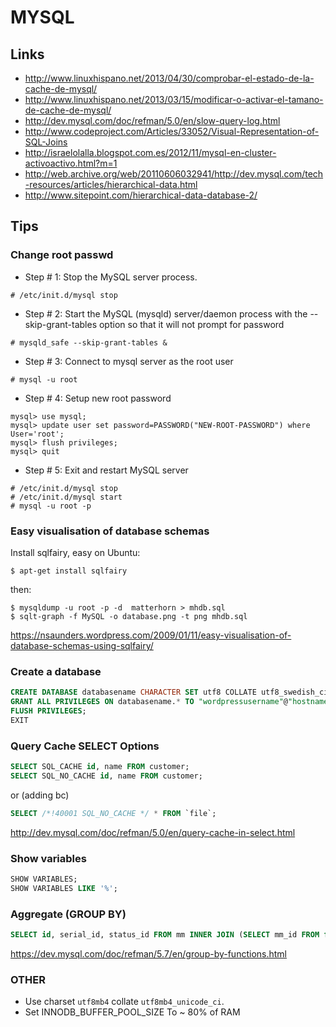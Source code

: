 # MYSQL

## Links

* http://www.linuxhispano.net/2013/04/30/comprobar-el-estado-de-la-cache-de-mysql/
* http://www.linuxhispano.net/2013/03/15/modificar-o-activar-el-tamano-de-cache-de-mysql/
* http://dev.mysql.com/doc/refman/5.0/en/slow-query-log.html
* http://www.codeproject.com/Articles/33052/Visual-Representation-of-SQL-Joins
* http://israelolalla.blogspot.com.es/2012/11/mysql-en-cluster-activoactivo.html?m=1
* http://web.archive.org/web/20110606032941/http://dev.mysql.com/tech-resources/articles/hierarchical-data.html
* http://www.sitepoint.com/hierarchical-data-database-2/

## Tips

### Change root passwd

* Step # 1: Stop the MySQL server process.
```
# /etc/init.d/mysql stop
```

* Step # 2: Start the MySQL (mysqld) server/daemon process with the --skip-grant-tables option so that it will not prompt for password
```
# mysqld_safe --skip-grant-tables &
```

* Step # 3: Connect to mysql server as the root user
```
# mysql -u root
```

* Step # 4: Setup new root password
```
mysql> use mysql;
mysql> update user set password=PASSWORD("NEW-ROOT-PASSWORD") where User='root';
mysql> flush privileges;
mysql> quit
```

* Step # 5: Exit and restart MySQL server
```
# /etc/init.d/mysql stop
# /etc/init.d/mysql start
# mysql -u root -p
```

### Easy visualisation of database schemas

Install sqlfairy, easy on Ubuntu:

```
$ apt-get install sqlfairy
```

then:

```
$ mysqldump -u root -p -d  matterhorn > mhdb.sql
$ sqlt-graph -f MySQL -o database.png -t png mhdb.sql
```

https://nsaunders.wordpress.com/2009/01/11/easy-visualisation-of-database-schemas-using-sqlfairy/


### Create a database

```sql
CREATE DATABASE databasename CHARACTER SET utf8 COLLATE utf8_swedish_ci;
GRANT ALL PRIVILEGES ON databasename.* TO "wordpressusername"@"hostname" IDENTIFIED BY "password";
FLUSH PRIVILEGES;
EXIT
```


### Query Cache SELECT Options

```sql
SELECT SQL_CACHE id, name FROM customer;
SELECT SQL_NO_CACHE id, name FROM customer;
```
or (adding bc)
```sql
SELECT /*!40001 SQL_NO_CACHE */ * FROM `file`;
```

http://dev.mysql.com/doc/refman/5.0/en/query-cache-in-select.html 

### Show variables
```sql
SHOW VARIABLES;
SHOW VARIABLES LIKE '%';
```

### Aggregate (GROUP BY)
```sql
SELECT id, serial_id, status_id FROM mm INNER JOIN (SELECT mm_id FROM file WHERE perfil_id IN (35,56) GROUP BY mm_id HAVING GROUP_CONCAT(distinct perfil_id ORDER BY perfil_id asc)  = "35,56") AS a ON mm.id = a.mm_id;

```

https://dev.mysql.com/doc/refman/5.7/en/group-by-functions.html


### OTHER

* Use charset `utf8mb4` collate `utf8mb4_unicode_ci`.
* Set INNODB_BUFFER_POOL_SIZE To ~ 80% of RAM